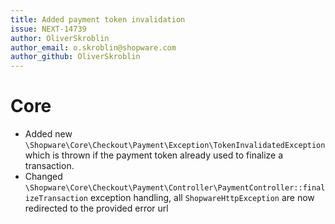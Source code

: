 ```yaml
---
title: Added payment token invalidation
issue: NEXT-14739
author: OliverSkroblin
author_email: o.skroblin@shopware.com 
author_github: OliverSkroblin
---
```

# Core
* Added new `\Shopware\Core\Checkout\Payment\Exception\TokenInvalidatedException` which is thrown if the payment token already used to finalize a transaction.
* Changed `\Shopware\Core\Checkout\Payment\Controller\PaymentController::finalizeTransaction` exception handling, all `ShopwareHttpException` are now redirected to the provided error url 
